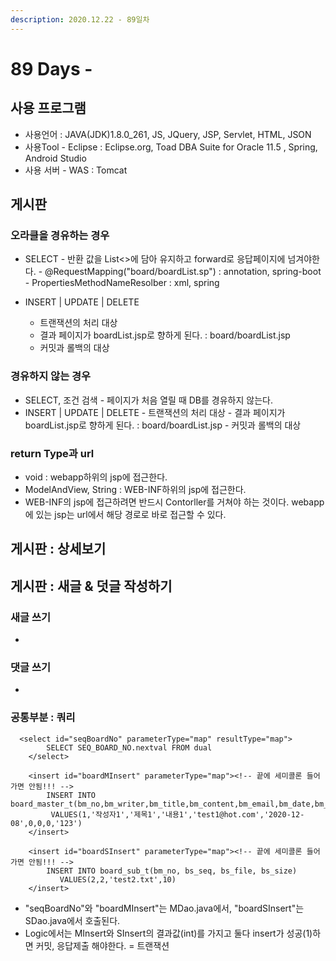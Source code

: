 ```yaml
---
description: 2020.12.22 - 89일차
---
```


# 89 Days -

## 사용 프로그램

* 사용언어 : JAVA\(JDK\)1.8.0\_261, JS, JQuery, JSP, Servlet, HTML, JSON
* 사용Tool  - Eclipse : Eclipse.org, Toad DBA Suite for Oracle 11.5 , Spring, Android Studio
* 사용 서버 - WAS : Tomcat

## 게시판

### 오라클을 경유하는 경우

* SELECT - 반환 값을 List&lt;&gt;에 담아 유지하고 forward로 응답페이지에 넘겨야한다. - @RequestMapping\("board/boardList.sp"\) : annotation, spring-boot - PropertiesMethodNameResolber : xml,  spring
* INSERT \| UPDATE \| DELETE

  - 트랜잭션의 처리 대상  
  - 결과 페이지가 boardList.jsp로 향하게 된다. : board/boardList.jsp  
  - 커밋과 롤백의 대상

### 경유하지 않는 경우

* SELECT,  조건 검색 - 페이지가 처음 열릴 때 DB를 경유하지 않는다.
* INSERT \| UPDATE \| DELETE - 트랜잭션의 처리 대상 - 결과 페이지가 boardList.jsp로 향하게 된다. : board/boardList.jsp - 커밋과 롤백의 대상

### return Type과 url

* void : webapp하위의 jsp에 접근한다.
* ModelAndView, String : WEB-INF하위의 jsp에 접근한다.
* WEB-INF의 jsp에 접근하려면 반드시 Contorller를 거쳐야 하는 것이다. webapp에 있는 jsp는 url에서 해당 경로로 바로 접근할 수 있다.

## 게시판 : 상세보기

## 게시판 : 새글 & 덧글 작성하기

### 새글 쓰기

* 
### 댓글 쓰기

* 
### 공통부분 : 쿼리

```markup
  <select id="seqBoardNo" parameterType="map" resultType="map">
		SELECT SEQ_BOARD_NO.nextval FROM dual
	</select>
	
	<insert id="boardMInsert" parameterType="map"><!-- 끝에 세미콜론 들어가면 안됨!!! -->
		INSERT INTO board_master_t(bm_no,bm_writer,bm_title,bm_content,bm_email,bm_date,bm_group,bm_pos,bm_step,bm_pw)
       	 VALUES(1,'작성자1','제목1','내용1','test1@hot.com','2020-12-08',0,0,0,'123')
	</insert>	  
	
	<insert id="boardSInsert" parameterType="map"><!-- 끝에 세미콜론 들어가면 안됨!!! -->	   
		INSERT INTO board_sub_t(bm_no, bs_seq, bs_file, bs_size)
		   VALUES(2,2,'test2.txt',10)
	</insert>	  
```

* "seqBoardNo"와 "boardMInsert"는 MDao.java에서, "boardSInsert"는 SDao.java에서 호출된다.
* Logic에서는 MInsert와 SInsert의 결과값\(int\)를 가지고 둘다 insert가 성공\(1\)하면 커밋, 응답제출 해야한다. = 트랜잭션 


